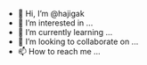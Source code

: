 - 👋 Hi, I’m @hajigak
- 👀 I’m interested in ...
- 🌱 I’m currently learning ...
- 💞️ I’m looking to collaborate on ...
- 📫 How to reach me ...

<!---
hajigak/hajigak is a ✨ special ✨ repository because its `README.md` (this file) appears on your GitHub profile.
You can click the Preview link to take a look at your changes.
--->
